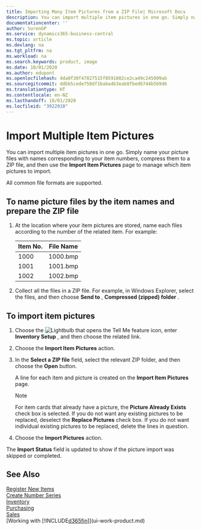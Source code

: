 ```yaml
---
title: Importing Many Item Pictures from a ZIP File| Microsoft Docs
description: You can import multiple item pictures in one go. Simply name your picture files with names corresponding to your item numbers, compress them to a zip file, and then use the Import Item Pictures page to manage which item pictures to import.
documentationcenter: ''
author: SorenGP
ms.service: dynamics365-business-central
ms.topic: article
ms.devlang: na
ms.tgt_pltfrm: na
ms.workload: na
ms.search.keywords: product, image
ms.date: 10/01/2020
ms.author: edupont
ms.openlocfilehash: 4da0f30f47827515f8591802ce2ca49c245009ab
ms.sourcegitcommit: ddbb5cede750df1baba4b3eab8fbed6744b5b9d6
ms.translationtype: HT
ms.contentlocale: en-NZ
ms.lasthandoff: 10/01/2020
ms.locfileid: "3922910"
---
```

# <a name="import-multiple-item-pictures"></a>Import Multiple Item Pictures
You can import multiple item pictures in one go. Simply name your picture files with names corresponding to your item numbers, compress them to a ZIP file, and then use the **Import Item Pictures** page to manage which item pictures to import.

All common file formats are supported.

## <a name="to-name-picture-files-by-the-item-names-and-prepare-the-zip-file"></a>To name picture files by the item names and prepare the ZIP file
1. At the location where your item pictures are stored, name each files according to the number of the related item. For example:

    |Item No.|File Name|
    |-|-|
    |1000|1000.bmp|
    |1001|1001.bmp|
    |1002|1002.bmp|

2. Collect all the files in a ZIP file. For example, in Windows Explorer, select the files, and then choose **Send to** , **Compressed (zipped) folder** .     

## <a name="to-import-item-pictures"></a>To import item pictures
1. Choose the ![Lightbulb that opens the Tell Me feature](media/ui-search/search_small.png "Tell me what you want to do") icon, enter **Inventory Setup** , and then choose the related link.
2. Choose the **Import Item Pictures** action.
3. In the **Select a ZIP file** field, select the relevant ZIP folder, and then choose the **Open** button.

    A line for each item and picture is created on the **Import Item Pictures** page.

    > [!NOTE]
    > For item cards that already have a picture, the **Picture Already Exists** check box is selected. If you do not want any existing pictures to be replaced, deselect the **Replace Pictures** check box. If you do not want individual existing pictures to be replaced, delete the lines in question.

3. Choose the **Import Pictures** action.

The **Import Status** field is updated to show if the picture import was skipped or completed.       

## <a name="see-also"></a>See Also
[Register New Items](inventory-how-register-new-items.md)  
[Create Number Series](ui-create-number-series.md)  
[Inventory](inventory-manage-inventory.md)  
[Purchasing](purchasing-manage-purchasing.md)  
[Sales](sales-manage-sales.md)  
[Working with [!INCLUDE[d365fin](includes/d365fin_md.md)]](ui-work-product.md)

